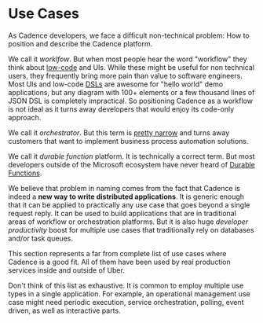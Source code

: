 # Use Cases

As Cadence developers, we face a difficult non-technical problem: How to position and describe the Cadence platform.

We call it _worklfow_. But when most people hear the word "workflow" they think about [low-code](https://en.wikipedia.org/wiki/Low-code_development_platform) and UIs. While these might be useful for non technical users, they frequently bring more pain than value to software engineers. Most UIs and low-code [DSLs](https://en.wikipedia.org/wiki/Domain-specific_language) are awesome for "hello world" demo applications, but any diagram with 100+ elements or a few thousand lines of JSON DSL is completely impractical. So positioning Cadence as a workflow is not ideal as it turns away developers that would enjoy its code-only approach.

We call it _orchestrator_. But this term is [pretty narrow](https://en.wikipedia.org/wiki/Orchestration_(computing)) and turns away customers that want to implement business process automation solutions.

We call it _durable function_ platform. It is technically a correct term. But most developers outside of the Microsoft ecosystem have never heard of [Durable Functions](https://docs.microsoft.com/en-us/azure/azure-functions/durable/durable-functions-overview).

We believe that problem in naming comes from the fact that Cadence is indeed a **new way to write distributed applications**. It is generic enough that it can be applied to practically any use case that goes beyond a single request reply. It can be used to build applications that are in traditional areas of workflow or orchestration platforms. But it is also huge _developer productivity_ boost for multiple use cases that traditionally rely on databases and/or task queues.

This section represents a far from complete list of use cases where Cadence is a good fit. All of them have been used by real production services inside and outside of Uber.

Don't think of this list as exhaustive. It is common to employ multiple use types in a single application. For example, an operational management use case might need periodic execution, service orchestration, polling, event driven, as well as interactive parts.
